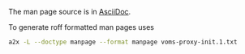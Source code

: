 The man page source is in [AsciiDoc](http://www.methods.co.nz/asciidoc/). 

To generate roff formatted man pages uses
```bash
a2x -L --doctype manpage --format manpage voms-proxy-init.1.txt
```